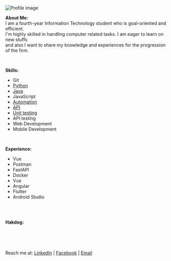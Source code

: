 <!-- ![Profile image](https://lh3.googleusercontent.com/01Mvp-ihZIKCSCLYwjb6Ox22W8JwOYWW0EIzg5HuHKJHBvaRoUyQ_6hXlo3CvxUcHKvm6xmqB47teB1BehwXj45XnbP-AUbiuyjMNSAHi-f8hCS7mCx9KtQ0dXA5c8S9soim8jz9C3HQkjSqBL_fx38C68lnT8GkgwS1I0nGakNi_QmfYYIRmfK_ileeBm4-eZRmqG7c5Y4o8L9FpWuLQkCdrM5oLE_rdiMxSqw6IsioQ3zJwsiNMzuXy3jIlct_MnCtP7r33SfKMTajRtcBG9A9JuFS_GdOKCfyJcED5IgZG2WSfIvXa0ZnnywQXhgRzN2ySG57N2NjqPo-IsHseVEGH6p-5Esf7SxOcQzKyNUe6JJ2eAZo5TcGqW2CvZIIteVRGQHxHp8ucHbwIaoccpW2KSViEJRahrXcJpoMpRrQmeoEyoLRl4zIoW3K8p6ZoMr3ZjIhTHvuJ_8Z5LBVTG0MAF2abTB_RuPKiSE2-mosUTvA_6rrfoIiHHgrgvDZ7oNd2aDR9DfKzvZfG_s2HRyoS5qYERC3giAx9qurzWUm45AZfVPqeV4WgSWYBwtRNN6cx1Plq_uYTIx2VGocgZihZ0cPtFqEE62mImPQ4ALLIRQsP143b2NpvjnchwyLz1mVoQ7RJ9gZInJhrv9ycQRE93gqtrN9hFXGW_9ocHBzGV1R0bh6_8BT84DhGXlvwhTjBxI3OTmuSZC7lfLL3NXCpACUxMhHdoFGLoEJgbjwFGSmdNn9j8OvQL5LhaP9gO6UEd2PMlwhYQuH0RkjevhWZqvBYs4WVZTl=w452-h638-no?authuser=0) -->

![Profile image](https://lh3.googleusercontent.com/YbNmNT_2ICb3cZTDFzFDXREB4fBKz1Q0uhrk9i6Tetiun6gJgXJm8OSl_1GhiH6I7Oyf8qBZ4aHqGga_FeRn3nptUQt9wmV6Aa7is9mR3QYZYP6SmEqJGbzBtYAEBpkj2BWgU7yymzI0gPlfyYrDgvG8tLuovIoXDDT3h0PSoPvy-nHg3Ef3S1Xfxbn291E5gMDzUZmjx4g1oW1tmLvx38nxD1XY2J-DxiikIxeoe0DBD9CuF1FC60bs8Tq-5CkK1RMsPVCOnmKz9TCWTUwThtH2720EfLCZVrpntphmvfY69T7qodzl6Kev36UfE1Ui8E6bdRBmywQxb0arxECAdd_m-z1OVN2FRQYiq5W6f1IJsiO1VT77s-CRyN5XzsVQCDUTRy6zP99YSHM5HnZml0KZ4z9qmezHEXVhLk9LXtogQrAVNC16t2xnlYPNw1YzZNxd2xIk2xgO6QfxYv6rAXWawEKOPynDxHPa4BuIkN1uxqh08riBmweN0A_Fo6swM8RJqVLUA_f7q-bznT6cZH8M7FRUUs8BQtgfH9Ix3IvsoJ-TycYMC0M_gUI8asfQdNdPSGHvxhoIYidvk7EtAVEsk1WgOK01KR61oLSUXY5conw5rjUoY-9a0foLUgn_2Cr5QnddYoKwRKdlQ_RhonofAMEsA36jZlDGJWFAgzfDj6JmhNal1BfUOQRDx89iv3KtoSRa_eUJJaWhXlPCH5GlkXNR6KVI_B3jlUd2Y89PBV2Aaha1ZGi6YYfNcXgs-nEL9JqMcPIQmOLvMSQgFMAj04S-45PCze7z=w750-h150-no?authuser=0)

**About Me:** 
</br>
I am a fourth-year Information Technology student who is
goal-oriented and efficient.</br>I'm highly skilled in handling
computer related tasks. I am eager to learn on new stuffs</br>
and also I want to share my knowledge and experiences
for the progression of the firm.

</br>

**Skills:**
- Git
- [Python](https://github.com/pauljor1499?tab=repositories&q=&type=&language=python&sort=)
- [Java](https://github.com/pauljor1499?tab=repositories&q=&type=&language=java&sort=)
- JavaScript
- [Automation](https://github.com/pauljor1499/python-automation)
- [API](https://github.com/pauljor1499/python-fastapi)
- [Unit testing](https://github.com/pauljor1499/mathworld/tree/master/Tests)
- API testing
- Web Development
- Mobile Development

</br>

**Experience:**
- Vue
- Postman
- FastAPI
- Docker
- Vue
- Angular
- Flutter
- Android Studio

</br>
</br>

**Hakdog:**

</br>
</br>
</br>


Reach me at:
[LinkedIn](https://www.linkedin.com/in/paul-jor-661108208/) | [Facebook](https://www.facebook.com/pauljor1499/) | [Email](jorpaulvincent@gmail.com)

<!-- - 👋 Hi, I’m @pauljor1499
- 👀 I’m interested in ...
- 🌱 I’m currently learning ...
- 💞️ I’m looking to collaborate on ...
- 📫 How to reach me ... -->

<!---
pauljor1499/pauljor1499 is a ✨ special ✨ repository because its `README.md` (this file) appears on your GitHub profile.
You can click the Preview link to take a look at your changes.
--->
